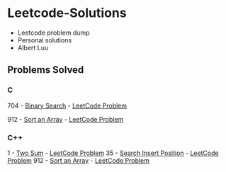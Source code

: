 # Leetcode-Solutions
- Leetcode problem dump
- Personal solutions
- Albert Luu

## Problems Solved

### C
704 - [Binary Search](C/704-Binary-Search.c) - [LeetCode Problem](https://leetcode.com/problems/binary-search/) 

912 - [Sort an Array](C/912-Sort-An-Array.c) - [LeetCode Problem](https://leetcode.com/problems/sort-an-array/)

### C++
1 - [Two Sum](C++/1-Two-Sum.cpp) - [LeetCode Problem](https://leetcode.com/problems/two-sum/) 
35 - [Search Insert Position](C++/35-Search-Insert-Position.cpp) - [LeetCode Problem](https://leetcode.com/problems/search-insert-position) 
912 - [Sort an Array](C++/912-Sort-An-Array.cpp) - [LeetCode Problem](https://leetcode.com/problems/sort-an-array/)
